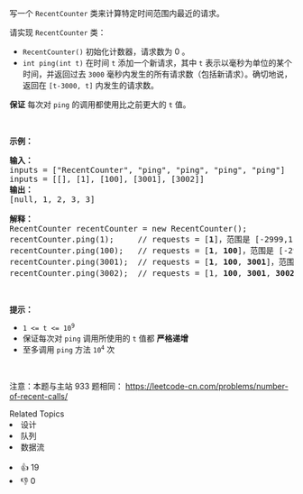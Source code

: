<p>写一个&nbsp;<code>RecentCounter</code>&nbsp;类来计算特定时间范围内最近的请求。</p>

<p>请实现 <code>RecentCounter</code> 类：</p>

<ul>
	<li><code>RecentCounter()</code> 初始化计数器，请求数为 0 。</li>
	<li><code>int ping(int t)</code> 在时间 <code>t</code> 添加一个新请求，其中 <code>t</code> 表示以毫秒为单位的某个时间，并返回过去 <code>3000</code> 毫秒内发生的所有请求数（包括新请求）。确切地说，返回在 <code>[t-3000, t]</code> 内发生的请求数。</li>
</ul>

<p><strong>保证</strong> 每次对 <code>ping</code> 的调用都使用比之前更大的 <code>t</code> 值。</p>

<p>&nbsp;</p>

<p><strong>示例：</strong></p>

<pre>
<strong>输入：</strong>
inputs = [&quot;RecentCounter&quot;, &quot;ping&quot;, &quot;ping&quot;, &quot;ping&quot;, &quot;ping&quot;]
inputs = [[], [1], [100], [3001], [3002]]
<strong>输出：</strong>
[null, 1, 2, 3, 3]

<strong>解释：</strong>
RecentCounter recentCounter = new RecentCounter();
recentCounter.ping(1);     // requests = [<strong>1</strong>]，范围是 [-2999,1]，返回 1
recentCounter.ping(100);   // requests = [<strong>1</strong>, <strong>100</strong>]，范围是 [-2900,100]，返回 2
recentCounter.ping(3001);  // requests = [<strong>1</strong>, <strong>100</strong>, <strong>3001</strong>]，范围是 [1,3001]，返回 3
recentCounter.ping(3002);  // requests = [1, <strong>100</strong>, <strong>3001</strong>, <strong>3002</strong>]，范围是 [2,3002]，返回 3
</pre>

<p>&nbsp;</p>

<p><strong>提示：</strong></p>

<ul>
	<li><code>1 &lt;= t &lt;= 10<sup>9</sup></code></li>
	<li>保证每次对 <code>ping</code> 调用所使用的 <code>t</code> 值都 <strong>严格递增</strong></li>
	<li>至多调用 <code>ping</code> 方法 <code>10<sup>4</sup></code> 次</li>
</ul>

<p>&nbsp;</p>

<p><meta charset="UTF-8" />注意：本题与主站 933&nbsp;题相同：&nbsp;<a href="https://leetcode-cn.com/problems/number-of-recent-calls/">https://leetcode-cn.com/problems/number-of-recent-calls/</a></p>
<div><div>Related Topics</div><div><li>设计</li><li>队列</li><li>数据流</li></div></div><br><div><li>👍 19</li><li>👎 0</li></div>